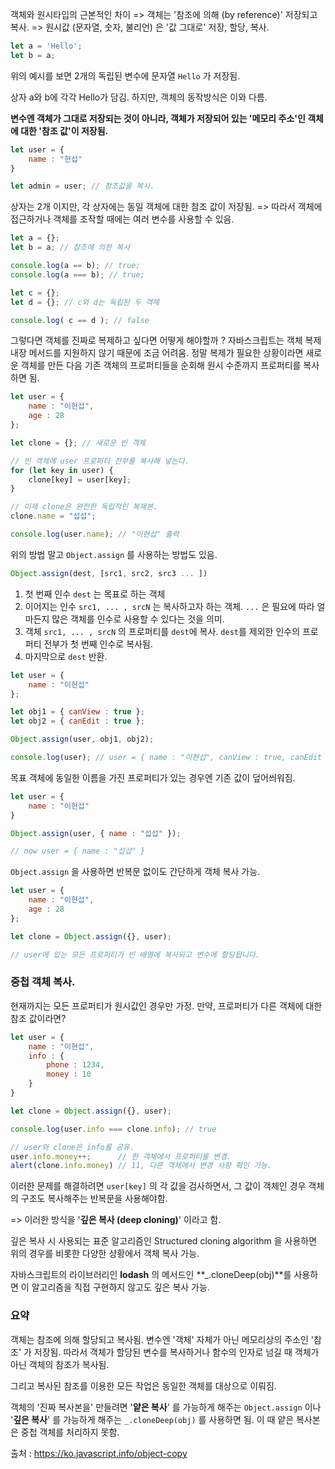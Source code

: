 객체와 원시타입의 근본적인 차이
=> 객체는 '참조에 의해 (by reference)' 저장되고 복사.
=> 원시값 (문자열, 숫자, 불리언) 은 '값 그대로' 저장, 할당, 복사.

```js
let a = 'Hello';
let b = a;
```

위의 예시를 보면 2개의 독립된 변수에 문자열 `Hello` 가 저장됨.

상자 a와 b에 각각 Hello가 담김.
하지만, 객체의 동작방식은 이와 다름.

**변수엔 객체가 그대로 저장되는 것이 아니라, 객체가 저장되어 있는 '메모리 주소'인 객체에 대한 '참조 값'이 저장됨.**

```js
let user = {
	name : "현섭"
}

let admin = user; // 참조값을 복사.
```

상자는 2개 이지만, 각 상자에는 동일 객체에 대한 참조 값이 저장됨.
=> 따라서 객체에 접근하거나 객체를 조작할 때에는 여러 변수를 사용할 수 있음.

```js
let a = {};
let b = a; // 참조에 의한 복사

console.log(a == b); // true;
console.log(a === b); // true;

let c = {};
let d = {}; // c와 d는 독립된 두 객체

console.log( c == d ); // false
```

그렇다면 객체를 진짜로 복제하고 싶다면 어떻게 해야할까 ?
자바스크립트는 객체 복제 내장 메서드를 지원하지 않기 때문에 조금 어려움.
정말 복제가 필요한 상황이라면 새로운 객체를 만든 다음 기존 객체의 프로퍼티들을 순회해 원시 수준까지 프로퍼티를 복사하면 됨.

```js
let user = {
	name : "이현섭",
	age : 28
};

let clone = {}; // 새로운 빈 객체

// 빈 객체에 user 프로퍼티 전부를 복사해 넣는다.
for (let key in user) {
	clone[key] = user[key];
}

// 이제 clone은 완전한 독립적인 복제본.
clone.name = "섭섭";

console.log(user.name); // "이현섭" 출력
```

위의 방법 말고 `Object.assign` 를 사용하는 방법도 있음.

```js
Object.assign(dest, [src1, src2, src3 ... ])
```

1. 첫 번째 인수 `dest` 는 목표로 하는 객체
2. 이어지는 인수 `src1, ... , srcN` 는 복사하고자 하는 객체. `...` 은 필요에 따라 얼마든지 많은 객체를 인수로 사용할 수 있다는 것을 의미.
3. 객체 `src1, ... , srcN` 의 프로퍼티를 `dest`에 복사. `dest`를 제외한 인수의 프로퍼티 전부가 첫 번째 인수로 복사됨.
4. 마지막으로 `dest` 반환.

```js
let user = {
	name : "이현섭"
};

let obj1 = { canView : true };
let obj2 = { canEdit : true };

Object.assign(user, obj1, obj2);

console.log(user); // user = { name : "이현섭", canView : true, canEdit : true }
```

목표 객체에 동일한 이름을 가진 프로퍼티가 있는 경우엔 기존 값이 덮어씌워짐.

```js
let user = {
	name : "이현섭"
}

Object.assign(user, { name : "섭섭" });

// now user = { name : "섭섭" }
```

`Object.assign` 을 사용하면 반복문 없이도 간단하게 객체 복사 가능.

```js
let user = {
	name : "이현섭",
	age : 28
};

let clone = Object.assign({}, user);

// user에 있는 모든 프로퍼티가 빈 배열에 복사되고 변수에 할당됩니다.
```

### 중첩 객체 복사.

현재까지는 모든 프로퍼티가 원시값인 경우만 가정. 만약, 프로퍼티가 다른 객체에 대한 참조 값이라면?

```js
let user = {
	name : "이현섭",
  	info : {
		phone : 1234,
      	money : 10
	}
}

let clone = Object.assign({}, user);

console.log(user.info === clone.info); // true

// user와 clone은 info를 공유.
user.info.money++;		// 한 객체에서 프로퍼티를 변경.
alert(clone.info.money) // 11, 다른 객체에서 변경 사항 확인 가능.

```

이러한 문제를 해결하려면 `user[key]` 의 각 값을 검사하면서, 그 값이 객체인 경우 객체의 구조도 복사해주는 반복문을 사용해야함.

=> 이러한 방식을 '**깊은 복사 (deep cloning)**' 이라고 함.

깊은 복사 시 사용되는 표준 알고리즘인 Structured cloning algorithm 을 사용하면 위의 경우를 비롯한 다양한 상황에서 객체 복사 가능.

자바스크립트의 라이브러리인 **lodash** 의 메서드인 **_.cloneDeep(obj)**를 사용하면 이 알고리즘을 직접 구현하지 않고도 깊은 복사 가능.

### 요약

객체는 참조에 의해 할당되고 복사됨. 변수엔 '객체' 자체가 아닌 메모리상의 주소인 '참조' 가 저장됨. 따라서 객체가 할당된 변수를 복사하거나 함수의 인자로 넘길 때 객체가 아닌 객체의 참조가 복사됨.

그리고 복사된 참조를 이용한 모든 작업은 동일한 객체를 대상으로 이뤄짐.

객체의 '진짜 복사본을' 만들려면 '**얕은 복사**' 를 가능하게 해주는 `Object.assign` 이나 '**깊은 복사**' 를 가능하게 해주는 `_.cloneDeep(obj)` 를 사용하면 됨.
이 때 얕은 복사본은 중첩 객체를 처리하지 못함.

출처 : https://ko.javascript.info/object-copy